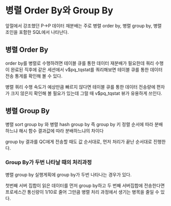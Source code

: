 # 병렬 Order By와 Group By

앞절에서 강조했던 P->P 데이터 재분배는 주로 병렬 order by, 병렬 group by, 병렬 조인을 포함한 SQL에서 나타난다.

## 병렬 Order By

order by를 병렬로 수행하려면 테이블 큐를 통한 데이터 재분배가 필요한데 쿼리 수행이 완료된 직후에 같은 세션에서 v$pq_tqstat를 쿼리해보면 테이블 큐를 통한 데이터 전송 통게를 확인해 볼 수 있다.

병렬 쿼리 수행 속도가 예상만큼 빠르지 않다면 테이블 큐를 통한 데이터 전송량에 편차가 크지 않은지 확인해 볼 필요가 있는데 그럴 때 v$pq_tqstat 뷰가 유용하게 쓰인다.

## 병렬 Group By

병렬 sort group by 와 병렬 hash group by 즉 group by 키 정렬 순서에 따라 분배하느냐 해시 함수 결과값에 따라 분배하느냐의 차이다

group by 결과를 QC에게 전송할 때도 값 순서대로, 먼저 처리가 끝난 순서대로 진행한다.

### Group By가 두번 나타날 때의 처리과정

병렬 group by 실행게획에 group by가 두번 나타나는 경우가 있다.

첫번째 서버 집합이 읽은 데이터를 먼저 group by하고 두 번째 서버집합에 전송한다면 프로세스간 통신량이 1/10로 줄어 그만큼 병렬 처리 과정에서 생기는 병목을 줄일 수 있다.
